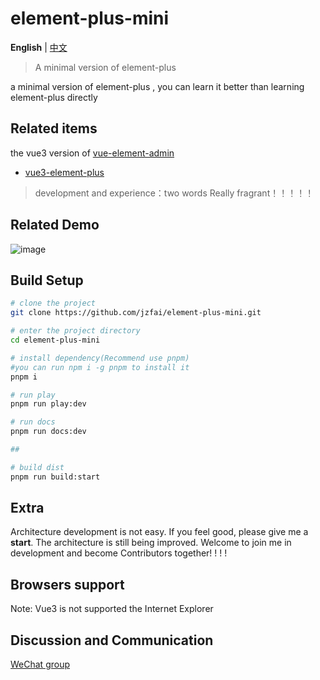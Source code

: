 # element-plus-mini

**English** | [中文](./README-zh_CN.md)

> A minimal version of element-plus

a minimal version of  element-plus , you can learn it better than learning element-plus directly




## Related items

the vue3 version of  [vue-element-admin](https://github.com/PanJiaChen/vue-element-admin)
- [vue3-element-plus](https://github.com/jzfai/vue3-admin-plus.git)
> development and  experience：two words  Really fragrant！！！！！


## Related Demo
![image](https://user-images.githubusercontent.com/35098590/187024995-41e39f22-1973-42dd-896a-f543f658785c.png)


## Build Setup

```bash
# clone the project
git clone https://github.com/jzfai/element-plus-mini.git

# enter the project directory
cd element-plus-mini

# install dependency(Recommend use pnpm)
#you can run npm i -g pnpm to install it  
pnpm i

# run play 
pnpm run play:dev

# run docs 
pnpm run docs:dev

## 

# build dist
pnpm run build:start
```







## Extra

Architecture development is not easy. If you feel good, please give me a **start**. The architecture is still being improved. Welcome to join me in development and become Contributors together! ! ! !


## Browsers support

Note: Vue3 is not supported the Internet Explorer



## Discussion and Communication
[WeChat group](https://github.jzfai.top/file/images/wx-groud.png)



